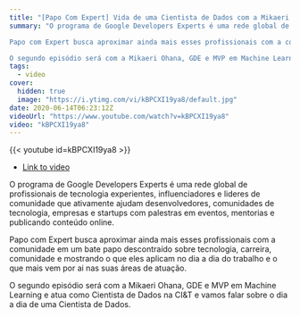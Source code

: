 ```yaml
---
title: "[Papo Com Expert] Vida de uma Cientista de Dados com a Mikaeri Ohana #2"
summary: "O programa de Google Developers Experts é uma rede global de profissionais de tecnologia experientes, influenciadores e lideres de comunidade que ativamente ajudam desenvolvedores, comunidades de tecnologia, empresas e startups com palestras em eventos, mentorias e publicando conteúdo online. 

Papo com Expert busca aproximar ainda mais esses profissionais com a comunidade em um bate papo descontraído sobre tecnologia, carreira, comunidade e mostrando o que eles aplicam no dia a dia do trabalho e o que mais vem por ai nas suas áreas de atuação.

O segundo episódio será com a Mikaeri Ohana, GDE e MVP em Machine Learning e atua como Cientista de Dados na CI&T e vamos falar sobre o dia a dia de uma Cientista de Dados."
tags:
  - video
cover:
  hidden: true
  image: "https://i.ytimg.com/vi/kBPCXI19ya8/default.jpg"
date: 2020-06-14T06:23:12Z
videoUrl: "https://www.youtube.com/watch?v=kBPCXI19ya8"
video: "kBPCXI19ya8"
---
```


<!-- truncate -->

{{< youtube id=kBPCXI19ya8 >}}

- [Link to video](https://www.youtube.com/watch?v=kBPCXI19ya8)

O programa de Google Developers Experts é uma rede global de profissionais de tecnologia experientes, influenciadores e lideres de comunidade que ativamente ajudam desenvolvedores, comunidades de tecnologia, empresas e startups com palestras em eventos, mentorias e publicando conteúdo online. 

Papo com Expert busca aproximar ainda mais esses profissionais com a comunidade em um bate papo descontraído sobre tecnologia, carreira, comunidade e mostrando o que eles aplicam no dia a dia do trabalho e o que mais vem por ai nas suas áreas de atuação.

O segundo episódio será com a Mikaeri Ohana, GDE e MVP em Machine Learning e atua como Cientista de Dados na CI&T e vamos falar sobre o dia a dia de uma Cientista de Dados.
